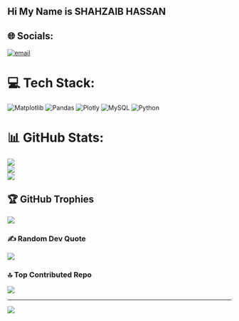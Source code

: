 ## Hi My Name is SHAHZAIB HASSAN


## 🌐 Socials:
[![email](https://img.shields.io/badge/Email-D14836?logo=gmail&logoColor=white)](mailto:shahzaib.hassan1880ak@gmail.com) 

# 💻 Tech Stack:
![Matplotlib](https://img.shields.io/badge/Matplotlib-%23ffffff.svg?style=for-the-badge&logo=Matplotlib&logoColor=black) ![Pandas](https://img.shields.io/badge/pandas-%23150458.svg?style=for-the-badge&logo=pandas&logoColor=white) ![Plotly](https://img.shields.io/badge/Plotly-%233F4F75.svg?style=for-the-badge&logo=plotly&logoColor=white) ![MySQL](https://img.shields.io/badge/mysql-4479A1.svg?style=for-the-badge&logo=mysql&logoColor=white) ![Python](https://img.shields.io/badge/python-3670A0?style=for-the-badge&logo=python&logoColor=ffdd54)
# 📊 GitHub Stats:
![](https://github-readme-stats.vercel.app/api?username=S-ops-stack&theme=dark&hide_border=true&include_all_commits=true&count_private=true)<br/>
![](https://nirzak-streak-stats.vercel.app/?user=S-ops-stack&theme=dark&hide_border=true)<br/>
![](https://github-readme-stats.vercel.app/api/top-langs/?username=S-ops-stack&theme=dark&hide_border=true&include_all_commits=true&count_private=true&layout=compact)

## 🏆 GitHub Trophies
![](https://github-profile-trophy.vercel.app/?username=S-ops-stack&theme=radical&no-frame=false&no-bg=true&margin-w=4)

### ✍️ Random Dev Quote
![](https://quotes-github-readme.vercel.app/api?type=horizontal&theme=radical)

### 🔝 Top Contributed Repo
![](https://github-contributor-stats.vercel.app/api?username=S-ops-stack&limit=5&theme=dark&combine_all_yearly_contributions=true)

---
[![](https://visitcount.itsvg.in/api?id=S-ops-stack&icon=0&color=0)](https://visitcount.itsvg.in)

<!-- Proudly created with GPRM ( https://gprm.itsvg.in ) -->


